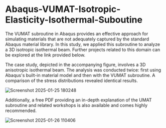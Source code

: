 # Abaqus-VUMAT-Isotropic-Elasticity-Isothermal-Suboutine
The VUMAT subroutine in Abaqus provides an effective approach for simulating materials that are not adequately captured by the standard Abaqus material library. In this study, we applied this subroutine to analyze a 3D isotropic isothermal beam. Further projects related to this domain can be explored at the link provided below.

The case study, depicted in the accompanying figure, involves a 3D anisotropic isothermal beam. The analysis was conducted twice: first using Abaqus's built-in material model and then with the VUMAT subroutine. A comparison of the stress distributions revealed identical results.

![Screenshot 2025-01-25 180248](https://github.com/user-attachments/assets/e6d27c08-0404-487c-8c2e-fbc7622eb129)

Additionally, a free PDF providing an in-depth explanation of the UMAT subroutine and related workshops is also available and comes highly recommended.

![Screenshot 2025-01-26 110406](https://github.com/user-attachments/assets/2d9ad201-72de-4575-ad5f-60b5500d7c85)
